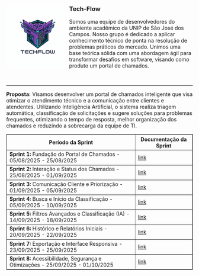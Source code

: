<div>
  <img src="Base_TechFlow/img/techflow-logo.png" alt="Logo TechFlow" width="170" align="left"> 
  <h3>Tech-Flow</h3>
  <p>Somos uma equipe de desenvolvedores do ambiente acadêmico da UNIP de São José dos Campos. Nosso grupo é dedicado a aplicar conhecimento técnico de ponta na resolução de problemas práticos do mercado. Unimos uma base teórica sólida com uma abordagem ágil para transformar desafios em software, visando como produto um portal de chamados.</p>
  <br style="clear: both;" />
</div>

<hr>

<p><strong>Proposta:</strong> 
Visamos desenvolver um portal de chamados inteligente que visa otimizar o atendimento técnico e a comunicação entre clientes e atendentes. Utilizando Inteligência Artificial, o sistema realiza triagem automática, classificação de solicitações e sugere soluções para problemas frequentes, otimizando o tempo de resposta, melhor organização dos chamados e reduzindo a sobrecarga da equipe de TI.</p>

<table border="1" cellpadding="5" cellspacing="0">
  <thead>
    <tr>
      <th>Período da Sprint</th>
      <th>Documentação da Sprint</th>
    </tr>
  </thead>
  <tbody>
    <tr>
      <td><strong>Sprint 1:</strong> Fundação do Portal de Chamados - 05/08/2025 - 25/08/2025</td>
      <td><a href="[link]">link</a></td>
    </tr>
    <tr>
      <td><strong>Sprint 2:</strong> Interação e Status dos Chamados - 25/08/2025 - 01/09/2025</td>
      <td><a href="[link]">link</a></td>
    </tr>
    <tr>
      <td><strong>Sprint 3:</strong> Comunicação Cliente e Priorização - 01/09/2025 - 05/09/2025</td>
      <td><a href="[link]">link</a></td>
    </tr>
    <tr>
      <td><strong>Sprint 4:</strong> Busca e Início da Classificação - 05/09/2025 - 10/09/2025</td>
      <td><a href="[link]">link</a></td>
    </tr>
    <tr>
      <td><strong>Sprint 5:</strong> Filtros Avançados e Classificação (IA) - 14/09/2025 - 18/09/2025</td>
      <td><a href="[link]">link</a></td>
    </tr>
    <tr>
      <td><strong>Sprint 6:</strong> Histórico e Relatórios Iniciais - 20/09/2025 - 22/09/2025</td>
      <td><a href="[link]">link</a></td>
    </tr>
    <tr>
      <td><strong>Sprint 7:</strong> Exportação e Interface Responsiva - 23/09/2025 - 25/09/2025</td>
      <td><a href="[link]">link</a></td>
    </tr>
    <tr>
      <td><strong>Sprint 8:</strong> Acessibilidade, Segurança e Otimizações - 25/09/2025 - 01/10/2025</td>
      <td><a href="[link]">link</a></td>
    </tr>
  </tbody>
</table>


